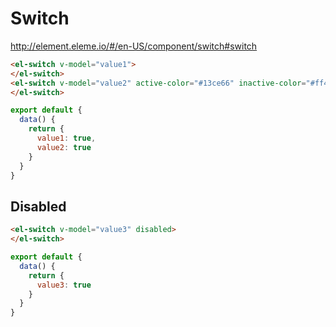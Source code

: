 # Switch

http://element.eleme.io/#/en-US/component/switch#switch

```html
<el-switch v-model="value1">
</el-switch>
<el-switch v-model="value2" active-color="#13ce66" inactive-color="#ff4949">
</el-switch>
```

```js
export default {
  data() {
    return {
      value1: true,
      value2: true
    }
  }
}
```

## Disabled

```html
<el-switch v-model="value3" disabled>
</el-switch>
```

```js
export default {
  data() {
    return {
      value3: true
    }
  }
}
```